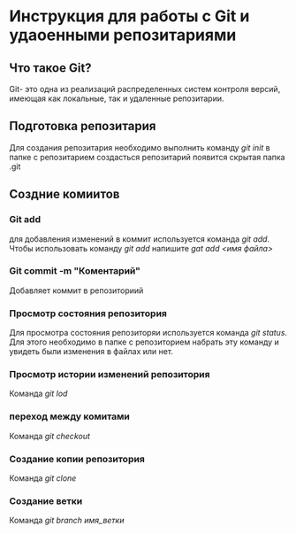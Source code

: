 # Инструкция для работы с Git и удаоенными репозитариями #
## Что такое Git?
Git- это одна из реализаций распределенных систем контроля версий, имеющая как локальные, так и удаленные репозитарии.
## Подготовка репозитария
Для создания репозитария необходимо выполнить команду *git init* в папке с репозитарием создасться репозитарий появится скрытая папка .git

## Создние комиитов
### Git add
для добавления изменений в коммит используется команда *git add*. Чтобы использовать команду *git add* напишите *gat add <имя файла>*
### Git commit -m "Коментарий"
Добавляет коммит в репозиториий

### Просмотр состояния репозитория
Для просмотра  состояния репозиторяи используется команда *git status*.
Для этого необходимо в папке с репозиторием набрать эту команду и увидеть были изменения в файлах или нет.

### Просмотр истории изменений репозитория
Команда *git lod*
### переход между комитами
Команда *git checkout*
### Создание копии репозитория
Команда *git clone*

### Создание ветки
Команда *git branch имя_ветки*

